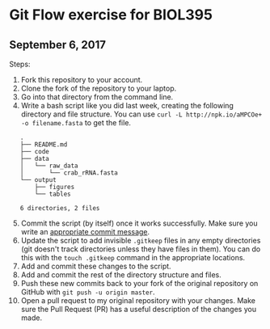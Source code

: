 # Git Flow exercise for BIOL395
## September 6, 2017

Steps:

1. Fork this repository to your account.
2. Clone the fork of the repository to your laptop.
3. Go into that directory from the command line.
4. Write a bash script like you did last week, creating the following directory
   and file structure. You can use `curl -L http://npk.io/aMPCOe+ -o
   filename.fasta` to get the file.

```
   .
   ├── README.md
   ├── code
   ├── data
   │   └── raw_data
   │       └── crab_rRNA.fasta
   └── output
       ├── figures
       └── tables
   
   6 directories, 2 files

```

5. Commit the script (by itself) once it works successfully. Make sure you write
   an [appropriate commit message](https://chris.beams.io/posts/git-commit/).
6. Update the script to add invisible `.gitkeep` files in any empty directories
   (git doesn't track directories unless they have files in them). You can do
   this with the `touch .gitkeep` command in the appropriate locations.
7. Add and commit these changes to the script.
8. Add and commit the rest of the directory structure and files.
9. Push these new commits back to your fork of the original repository on GitHub
   with `git push -u origin master`.
10. Open a pull request to my original repository with your changes. Make sure
    the Pull Request (PR) has a useful description of the changes you made.

